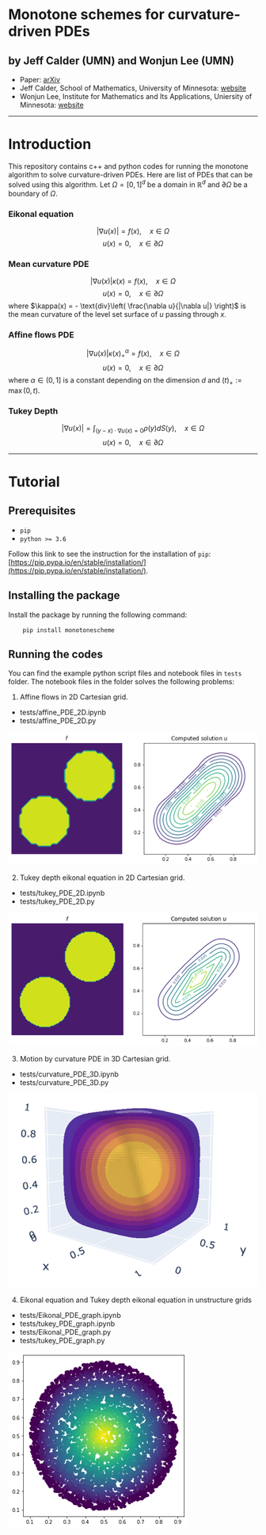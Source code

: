 # Monotone schemes for curvature-driven PDEs

## by Jeff Calder (UMN)  and Wonjun Lee (UMN)

- Paper: [arXiv](https://arxiv.org/abs/2310.08450)
- Jeff Calder, School of Mathematics, University of Minnesota: [website](https://www-users.cse.umn.edu/~jwcalder/)
- Wonjun Lee, Institute for Mathematics and Its Applications, Uniersity of Minnesota: [website](https://wonjunee.github.io)

---
# Introduction
This repository contains c++ and python codes for running the monotone algorithm to solve curvature-driven PDEs. Here are list of PDEs that can be solved using this algorithm. Let $\Omega = [0,1]^d$ be a domain in $\mathbb{R}^d$ and $\partial \Omega$ be a boundary of $\Omega$.

### Eikonal equation
$$ |\nabla u(x)| = f(x),\quad  x \in \Omega $$
$$ u(x) = 0,\quad  x \in \partial \Omega $$

### Mean curvature PDE
$$|\nabla u(x)|\kappa(x) = f(x),\quad  x \in \Omega $$
$$ u(x) = 0,\quad  x \in \partial \Omega $$
where $\kappa(x) = - \text{div}\left( \frac{\nabla u}{|\nabla u|} \right)$ is the mean curvature of the level set surface of $u$ passing through $x$.

### Affine flows PDE
$$|\nabla u(x)|\kappa(x)_+^{\alpha} = f(x),\quad  x \in \Omega $$
$$u(x) = 0,\quad  x \in \partial \Omega $$
where $\alpha \in (0,1]$ is a constant depending on the dimension $d$ and $(t)_+ := \max(0,t)$.

### Tukey Depth
$$ |\nabla u(x)| = \int_{(y-x)\cdot \nabla u(x) = 0} \rho(y) dS(y),\quad  x \in \Omega $$
$$ u(x) = 0,\quad  x \in \partial \Omega $$



---
# Tutorial

## Prerequisites

- `pip`
- `python >= 3.6`

Follow this link to see the instruction for the installation of `pip`: [https://pip.pypa.io/en/stable/installation/](https://pip.pypa.io/en/stable/installation/).


## Installing the package

Install the package by running the following command:
```
    pip install monotonescheme
```

## Running the codes

You can find the example python script files and notebook files in ``tests`` folder. The notebook files in the folder solves the following problems:

1. Affine flows in 2D Cartesian grid. 

- tests/affine_PDE_2D.ipynb
- tests/affine_PDE_2D.py

![Alt text](https://github.com/wonjunee/monotone-scheme/blob/v1/figures/affine2d.png)

2. Tukey depth eikonal equation in 2D Cartesian grid.

- tests/tukey_PDE_2D.ipynb
- tests/tukey_PDE_2D.py

![Alt text](https://github.com/wonjunee/monotone-scheme/blob/v1/figures/tukey2d.png)

3. Motion by curvature PDE in 3D Cartesian grid.

- tests/curvature_PDE_3D.ipynb
- tests/curvature_PDE_3D.py

![Alt text](https://github.com/wonjunee/monotone-scheme/blob/v1/figures/square-3d.png)

4. Eikonal equation and Tukey depth eikonal equation in unstructure grids

- tests/Eikonal_PDE_graph.ipynb
- tests/tukey_PDE_graph.ipynb
- tests/Eikonal_PDE_graph.py
- tests/tukey_PDE_graph.py

![Alt text](https://github.com/wonjunee/monotone-scheme/blob/v1/figures/point_cloud.png)